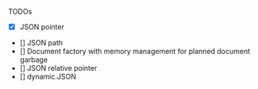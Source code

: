 TODOs

* [x] JSON pointer
* [] JSON path
* [] Document factory with memory management for planned document garbage
* [] JSON relative pointer
* [] dynamic.JSON
